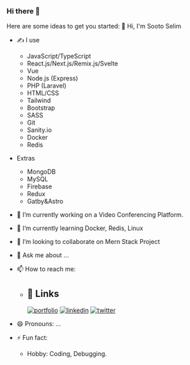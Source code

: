 ### Hi there 👋
Here are some ideas to get you started:
  👋 Hi, I'm Sooto Selim

- ✍ I use
    - JavaScript/TypeScript
    - React.js/Next.js/Remix.js/Svelte
    - Vue
    - Node.js (Express)
    - PHP (Laravel)
    - HTML/CSS
    - Tailwind
    - Bootstrap
    - SASS
    - Git
    - Sanity.io
    - Docker
    - Redis
- Extras
    - MongoDB
    - MySQL
    - Firebase
    - Redux
    - Gatby&Astro
 
- 🔭 I’m currently working on a Video Conferencing Platform.
- 🌱 I’m currently learning Docker, Redis, Linux
- 👯 I’m looking to collaborate on Mern Stack Project
- 💬 Ask me about ...
- 📫 How to reach me:
    - ## 🔗 Links
      [![portfolio](https://img.shields.io/badge/my_portfolio-000?style=for-the-badge&logo=ko-fi&logoColor=white)](https://oslim-portfolio.vercel.app)
      [![linkedin](https://img.shields.io/badge/linkedin-0A66C2?style=for-the-badge&logo=linkedin&logoColor=white)](https://www.linkedin.com/)
      [![twitter](https://img.shields.io/badge/twitter-1DA1F2?style=for-the-badge&logo=twitter&logoColor=white)](https://twitter.com/selim_adewale)
- 😄 Pronouns: ...
- ⚡ Fun fact:
    - Hobby: Coding, Debugging.
